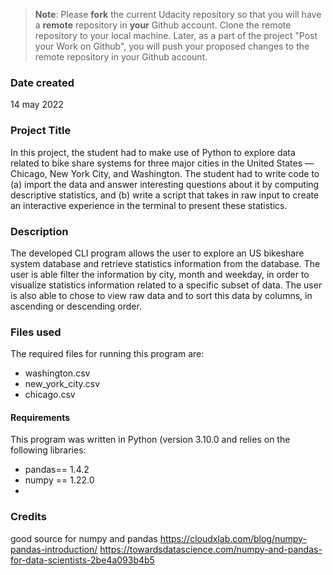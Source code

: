 >**Note**: Please **fork** the current Udacity repository so that you will have a **remote** repository in **your** Github account. Clone the remote repository to your local machine. Later, as a part of the project "Post your Work on Github", you will push your proposed changes to the remote repository in your Github account.

### Date created
14 may 2022

### Project Title
In this project, the student had to make use of Python to explore data related to bike share systems for three major cities in the United States — Chicago, New York City, and Washington. The student had to write code to (a) import the data and answer interesting questions about it by computing descriptive statistics, and (b) write a script that takes in raw input to create an interactive experience in the terminal to present these statistics.

### Description
The developed CLI program allows the user to explore an US bikeshare system database and retrieve statistics information from the database. The user is able filter the information by city, month and weekday, in order to visualize statistics information related to a specific subset of data. The user is also able to chose to view raw data and to sort this data by columns, in ascending or descending order.

### Files used
The required files for running this program are: 

* washington.csv
* new_york_city.csv
* chicago.csv

#### Requirements
This program was written in Python (version 3.10.0 and relies on the following libraries:

* pandas== 1.4.2
* numpy == 1.22.0
* 
### Credits
good source for numpy and pandas
https://cloudxlab.com/blog/numpy-pandas-introduction/
https://towardsdatascience.com/numpy-and-pandas-for-data-scientists-2be4a093b4b5

